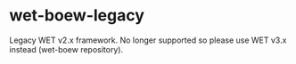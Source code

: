 wet-boew-legacy
===============

Legacy WET v2.x framework. No longer supported so please use WET v3.x instead (wet-boew repository).